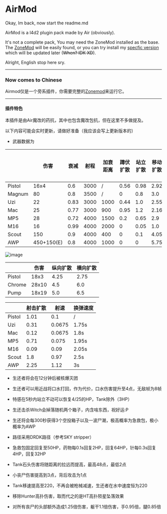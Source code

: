 # AirMod
Okay, Im back, now start the readme.md

AirMod is a l4d2 plugin pack made by Air (obviously).

It's not a complete pack, You may need the ZoneMod installed as the base. The [ZoneMod](https://github.com/SirPlease/L4D2-Competitive-Rework) will be easily found, or you can try install my [specfic version]() which will be updated later (~~When? IDK XD~~).

Alright, English stop here sry.

-----------------

### Now comes to Chinese

Airmod仅是一个旁系插件，你需要完整的[Zonemod](https://github.com/SirPlease/L4D2-Competitive-Rework)来运行它。

----------------

#### 插件特色

本插件是由Air魔改的药抗，其中也包含魔改包抗，但在这里不多做提及。

以下内容可能会实时更新，请做好准备（我应该会写上更新版本的）

+ 武器数据为

|      | 伤害 |  衰减 | 射程|加衰距离|蹲伏扩散|站立扩散|移动扩散|最大扩散|
| ---  | ---  |  --- | --- |---     |---    |---    |---     |---     |
|Pistol|16x4  |0.6   |3000 |/       |0.56   |0.98   |2.92    |30      |
|Magnum|80    |0.8   |3500 |/       |0      |0.8    |3.0     |30      |
|Uzi   |22    |0.83  |3000 |1000    |0.44   |1.0    |2.55    |30      |
|Mac   |25    |0.77  |3000 |900     |0.95   |1.2    |2.16    |25      |
|MP5   |28    |0.72  |4000 |1500    |0.2    |0.65   |2.9     |35      |
|M16   |16    |0.99  |4000 |2000    |0      |0.05   |1.0     |40      |
|Scout |150   |0.9   |4000 |400     |0      |0.1    |4.05    |10      |
|AWP   |450+150(E)|0.8   |4000 |1000     |0      |0    |5.75    |65      |

![image](https://user-images.githubusercontent.com/70164765/184964099-1105a921-81fb-4a3d-8a7c-4da61a5c03fa.png)

|     |伤害|纵向扩散|横向扩散|
|-----|----|-------|--------|
|Pistol|18x3|4.25   |2.75     |
|Chrome|28x10|4.5   |6.0     |
|Pump  |18x19|5.0  |6.5     |

|     |射击扩散|射速|换弹速度|
|-----|--------|---|---------|
|Pistol|1.01   |0.1|/        |
|Uzi  |0.31    |0.0675|1.75s |
|Mac  |0.12    |0.0675|1.8s   |
|MP5  |0.71    |0.075|1.95s   |
|M16  |0.09    |0.09| 2.05s   |
|Scout|1.8    |0.97|2.5s      |
|AWP  |2.25    |1.12|3s      |

+ 生还者将会在12分钟后被核爆灭团

+ 生还者可以用近战将口水打回，作为代价，口水伤害提升至4点，无敌帧为8帧

+ 特感在5秒内站立不动可以恢复4/25的HP，Tank除外（3HP）

+ 生还击杀Witch会掉落随机两个箱子，内含啥东西，祝好运:P

+ 生还将会每300秒获得3个空投箱子以及一波尸潮，极高概率为急救包，极小概率为AWP

+ 路径采用DRDK路径（参考SKY stripper）

+ 急救包固定回复至50HP，药物每0.1s回复2HP，回复64HP，针每0.3s回复4HP，回复32HP

+ Tank石头伤害将随距离的拉远而提高，最高48点，最低2点

+ 小丧尸伤害提高到3点，背后攻击为1点

+ Tank移速提高至220，不再会被枪械减速，生还者在水中速度恒为220

+ 移除Hunter高扑伤害，取而代之的是HT高扑陨星坠落效果

+ 对所有丧尸的头部额外造成1.25倍伤害，躯干1.1倍伤害，手0.95倍，腿0.85倍